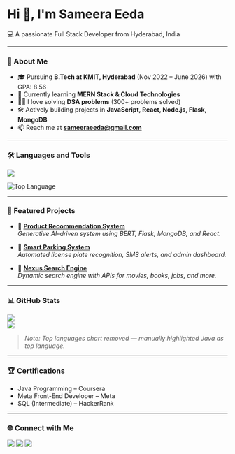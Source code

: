 # Hi 👋, I'm Sameera Eeda

💻 A passionate Full Stack Developer from Hyderabad, India  

---

### 🚀 About Me
- 🎓 Pursuing **B.Tech at KMIT, Hyderabad** (Nov 2022 – June 2026) with GPA: 8.56  
- 🌱 Currently learning **MERN Stack & Cloud Technologies**  
- 👨‍💻 I love solving **DSA problems** (300+ problems solved)  
- 🛠️ Actively building projects in **JavaScript, React, Node.js, Flask, MongoDB**  
- 📫 Reach me at **sameeraeeda@gmail.com**  

---

### 🛠️ Languages and Tools
<p>
  <img src="https://skillicons.dev/icons?i=java,python,html,css,javascript,react,nodejs,express,flask,mongodb,mysql,git,github,aws,postman,vscode" />
</p>

![Top Language](https://img.shields.io/badge/Top%20Language-Java-red)

---

### 📂 Featured Projects
- 🚀 [**Product Recommendation System**](https://github.com/Sameeraeeda/ecommerce)  
  *Generative AI–driven system using BERT, Flask, MongoDB, and React.*  

- 🚗 [**Smart Parking System**](https://github.com/Sameeraeeda/PARKINGSYSTEM)  
  *Automated license plate recognition, SMS alerts, and admin dashboard.*  

- 🔎 [**Nexus Search Engine**](https://github.com/Sameeraeeda/Search-engineproject.git)  
  *Dynamic search engine with APIs for movies, books, jobs, and more.*  

---

### 📊 GitHub Stats
![](https://github-readme-stats.vercel.app/api?username=Sameeraeeda&show_icons=true&theme=radical)  
![](https://github-readme-streak-stats.herokuapp.com/?user=Sameeraeeda&theme=radical)  

> *Note: Top languages chart removed — manually highlighted Java as top language.*

---

### 🏆 Certifications
- Java Programming – Coursera  
- Meta Front-End Developer – Meta  
- SQL (Intermediate) – HackerRank  

---

### 🌐 Connect with Me
<p>
<a href="https://leetcode.com/u/SAMEERAEEDA_09/" target="_blank"><img src="https://img.shields.io/badge/LeetCode-FFA116?style=for-the-badge&logo=leetcode&logoColor=white"/></a>
<a href="https://www.linkedin.com/in/sameera-eeda-8baaa4264/" target="_blank"><img src="https://img.shields.io/badge/LinkedIn-0A66C2?style=for-the-badge&logo=linkedin&logoColor=white"/></a>
<a href="https://github.com/Sameeraeeda" target="_blank"><img src="https://img.shields.io/badge/GitHub-100000?style=for-the-badge&logo=github&logoColor=white"/></a>
</p>

